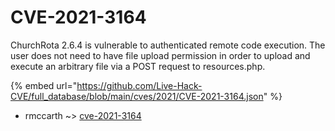 # CVE-2021-3164

ChurchRota 2.6.4 is vulnerable to authenticated remote code execution. The user does not need to have file upload permission in order to upload and execute an arbitrary file via a POST request to resources.php.

{% embed url="https://github.com/Live-Hack-CVE/full_database/blob/main/cves/2021/CVE-2021-3164.json" %}


* rmccarth ~> [cve-2021-3164](https://zeste.alice-snow.ru/2021/database/cve-2021-3164/cve-2021-3164-rmccarth)